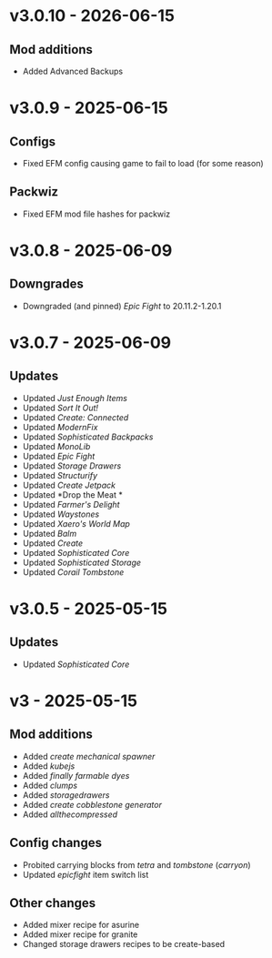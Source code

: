 # v3.0.10 - 2026-06-15

## Mod additions

- Added Advanced Backups

# v3.0.9 - 2025-06-15

## Configs

- Fixed EFM config causing game to fail to load (for some reason)

## Packwiz

- Fixed EFM mod file hashes for packwiz

# v3.0.8 - 2025-06-09

## Downgrades

- Downgraded (and pinned) *Epic Fight* to 20.11.2-1.20.1

# v3.0.7 - 2025-06-09

## Updates

- Updated *Just Enough Items*
- Updated *Sort It Out!*
- Updated *Create: Connected*
- Updated *ModernFix*
- Updated *Sophisticated Backpacks*
- Updated *MonoLib*
- Updated *Epic Fight*
- Updated *Storage Drawers*
- Updated *Structurify*
- Updated *Create Jetpack*
- Updated *Drop the Meat *
- Updated *Farmer's Delight*
- Updated *Waystones*
- Updated *Xaero's World Map*
- Updated *Balm*
- Updated *Create*
- Updated *Sophisticated Core*
- Updated *Sophisticated Storage*
- Updated *Corail Tombstone*

# v3.0.5 - 2025-05-15

## Updates

- Updated *Sophisticated Core*

# v3 - 2025-05-15

## Mod additions

- Added *create mechanical spawner*
- Added *kubejs*
- Added *finally farmable dyes*
- Added *clumps*
- Added *storagedrawers*
- Added *create cobblestone generator*
- Added *allthecompressed*

## Config changes

- Probited carrying blocks from *tetra* and *tombstone* (*carryon*)
- Updated *epicfight* item switch list

## Other changes

- Added mixer recipe for asurine
- Added mixer recipe for granite
- Changed storage drawers recipes to be create-based
